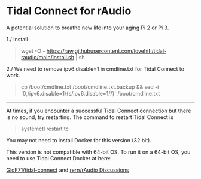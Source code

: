 # Tidal Connect for rAudio 

A potential solution to breathe new life into your aging Pi 2 or Pi 3.
>


>
1./ Install
> wget -O - https://raw.githubusercontent.com/lovehifi/tidal-raudio/main/install.sh | sh
>
>
2./ We need to remove ipv6.disable=1 in cmdline.txt for Tidal Connect to work.
>
>
> cp /boot/cmdline.txt /boot/cmdline.txt.backup && sed -i '0,/ipv6.disable=1/{s/ipv6.disable=1//}' /boot/cmdline.txt
>
------------------
At times, if you encounter a successful Tidal Connect connection but there is no sound, try restarting. The command to restart Tidal Connect is
> systemctl restart tc

>
You may not need to install Docker for this version (32 bit).
>
This version is not compatible with 64-bit OS. To run it on a 64-bit OS, you need to use Tidal Connect Docker at here: 
>
[GioF71/tidal-connect](https://github.com/GioF71/tidal-connect)
and
[rern/rAudio Discussions](https://github.com/rern/rAudio/discussions/830#discussioncomment-7105887)



